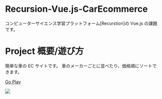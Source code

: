 # Recursion-Vue.js-CarEcommerce

コンピューターサイエンス学習プラットフォーム[Recurstion]の Vue.js の課題です。

# **Project 概要/遊び方**

簡単な車の EC サイトです。
車のメーカーごとに並べたり、価格順にソートできます。

[Go Play](https://pkoky.github.io/Recursion.Vuejs.CarEcommerce.SecondChallenge/)

![](https://user-images.githubusercontent.com/78239360/137849690-df01cfb3-e203-463e-8b76-b2f2973ad2b7.png)
